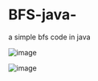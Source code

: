 # BFS-java-
a simple bfs code in java

![image](https://github.com/user-attachments/assets/99536f71-f63d-4649-b5d4-f6d7a44a20d5)

![image](https://github.com/user-attachments/assets/f3554051-c550-4b28-99d1-1c12299606c6)
